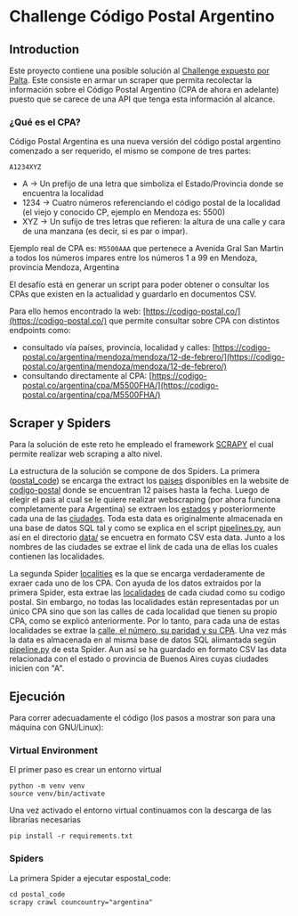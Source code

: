 # Challenge Código Postal Argentino

## Introduction
Este proyecto contiene una posible solución al [Challenge expuesto por Palta](https://github.com/palta-app/codigo-postal-argentino). Este consiste en armar un scraper que permita recolectar la información sobre el Código Postal Argentino (CPA de ahora en adelante) puesto que se carece de una API que tenga esta información al alcance.

### ¿Qué es el CPA?

Código Postal Argentina es una nueva versión del código postal argentino comenzado a ser requerido, el mismo se compone de tres partes:

`A1234XYZ`

- A -> Un prefijo de una letra que simboliza el Estado/Provincia donde se encuentra la localidad
- 1234 -> Cuatro números referenciando el código postal de la localidad (el viejo y conocido CP, ejemplo en Mendoza es: 5500)
- XYZ -> Un sufijo de tres letras que refieren: la altura de una calle y cara de una manzana (es decir, si es par o impar).

Ejemplo real de CPA es: `M5500AAA` que pertenece a Avenida Gral San Martin a todos los números impares entre los números 1 a 99 en Mendoza, provincia Mendoza, Argentina

El desafío está en generar un script para poder obtener o consultar los CPAs que existen en la actualidad y guardarlo en documentos CSV.

Para ello hemos encontrado la web: [https://codigo-postal.co/](https://codigo-postal.co/) que permite consultar sobre CPA con distintos endpoints como:

- consultado vía países, provincia, localidad y calles: [https://codigo-postal.co/argentina/mendoza/mendoza/12-de-febrero/](https://codigo-postal.co/argentina/mendoza/mendoza/12-de-febrero/)
- consultando directamente al CPA: [https://codigo-postal.co/argentina/cpa/M5500FHA/](https://codigo-postal.co/argentina/cpa/M5500FHA/)

## Scraper y Spiders
Para la solución de este reto he empleado el framework [SCRAPY](https://scrapy.org/) el cual permite realizar web scraping a alto nivel. 

La estructura de la solución se compone de dos Spiders. La primera ([postal_code](https://github.com/jpradas1/codigo-postal-argentino/tree/main/postal_code)) se encarga the extract los [paises](https://github.com/jpradas1/codigo-postal-argentino/blob/main/data/country.csv) disponibles en la website de [codigo-postal](https://codigo-postal.co/) donde se encuentran 12 paises hasta la fecha. Luego de elegir el país al cual se le quiere realizar webscraping (por ahora funciona completamente para Argentina) se extraen los [estados](https://github.com/jpradas1/codigo-postal-argentino/blob/main/data/state.csv) y posteriormente cada una de las [ciudades](https://github.com/jpradas1/codigo-postal-argentino/blob/main/data/city.csv). Toda esta data es originalmente almacenada en una base de datos SQL tal y como se explica en el script [pipelines.py](https://github.com/jpradas1/codigo-postal-argentino/blob/main/postal_code/postal_code/pipelines.py), aun así en el directorio [data/](https://github.com/jpradas1/codigo-postal-argentino/tree/main/data) se encuetra en formato CSV esta data. Junto a los nombres de las ciudades se extrae el link de cada una de ellas los cuales contienen las localidades.

La segunda Spider [localities](https://github.com/jpradas1/codigo-postal-argentino/tree/main/localities) es la que se encarga verdaderamente de exraer cada uno de los CPA. Con ayuda de los datos extraidos por la primera Spider, esta extrae las [localidades](https://github.com/jpradas1/codigo-postal-argentino/blob/main/data/locality.csv) de cada ciudad como su codigo postal. Sin embargo, no todas las localidades están representadas por un único CPA sino que son las calles de cada localidad que tienen su propio CPA, como se explicó anteriormente. Por lo tanto, para cada una de estas localidades se extrae la [calle, el número, su paridad y su CPA](https://github.com/jpradas1/codigo-postal-argentino/blob/main/data/street.csv). Una vez más la data es almacenada en al misma base de datos SQL alimantada según [pipeline.py](https://github.com/jpradas1/codigo-postal-argentino/blob/main/localities/localities/pipelines.py) de esta Spider. Aun así se ha guardado en formato CSV las data relacionada con el estado o provincia de Buenos Aires cuyas ciudades inicien con "A".

## Ejecución
Para correr adecuadamente el código (los pasos a mostrar son para una máquina con GNU/Linux):
### Virtual Environment
El primer paso es crear un entorno virtual
```
python -m venv venv
source venv/bin/activate
```
Una vez activado el entorno virtual continuamos con la descarga de las librarías necesarias
```
pip install -r requirements.txt
```
### Spiders
La primera Spider a ejecutar espostal_code:
```
cd postal_code
scrapy crawl councountry="argentina"
```
